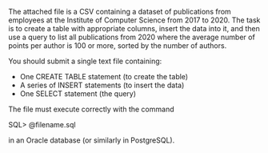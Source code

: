 The attached file is a CSV containing a dataset of publications from employees at the Institute of Computer Science from 2017 to 2020. The task is to create a table with appropriate columns, insert the data into it, and then use a query to list all publications from 2020 where the average number of points per author is 100 or more, sorted by the number of authors.

You should submit a single text file containing:

- One CREATE TABLE statement (to create the table)
- A series of INSERT statements (to insert the data)
- One SELECT statement (the query)

The file must execute correctly with the command

SQL> @filename.sql

in an Oracle database (or similarly in PostgreSQL).